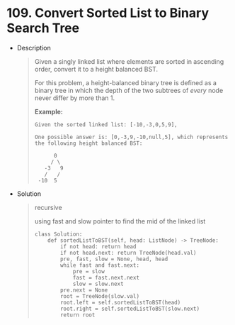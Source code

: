 # 109. Convert Sorted List to Binary Search Tree

- Description

  > Given a singly linked list where elements are sorted in ascending order, convert it to a height balanced BST.
  >
  > For this problem, a height-balanced binary tree is defined as a binary tree in which the depth of the two subtrees of *every* node never differ by more than 1.
  >
  > **Example:**
  >
  > ```
  > Given the sorted linked list: [-10,-3,0,5,9],
  > 
  > One possible answer is: [0,-3,9,-10,null,5], which represents the following height balanced BST:
  > 
  >       0
  >      / \
  >    -3   9
  >    /   /
  >  -10  5
  > ```

- Solution

  > recursive
  >
  > using fast and slow pointer to find the mid of the linked list
  >
  > ```python3
  > class Solution:
  >     def sortedListToBST(self, head: ListNode) -> TreeNode:
  >         if not head: return head
  >         if not head.next: return TreeNode(head.val)
  >         pre, fast, slow = None, head, head
  >         while fast and fast.next:
  >             pre = slow
  >             fast = fast.next.next
  >             slow = slow.next
  >         pre.next = None
  >         root = TreeNode(slow.val)
  >         root.left = self.sortedListToBST(head)
  >         root.right = self.sortedListToBST(slow.next)
  >         return root
  > ```